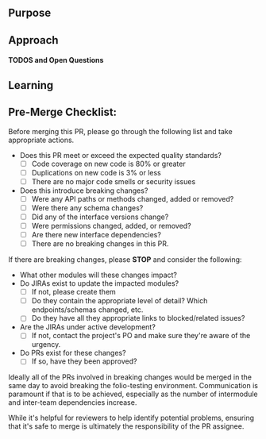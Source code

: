 <!--
   If you have a relevant JIRA issue number, please put it in the issue title.
   Example: MODQM-3 - Implement GET records-editor/marc-records/{id} endpoint

   TL;DR
     - https://www.youtube.com/watch?v=5aHmO_S8FQ4
     - http://www.olitreadwell.com/2016/05/22/how-to-write-great-pull-requests/
     - https://www.atlassian.com/blog/git/written-unwritten-guide-pull-requests
 -->

 ## Purpose
 <!--
   Why are you making this change? There is nothing more important
   to provide to the reviewer and to future readers than the cause
   that gave rise to this pull request. Be careful to avoid circular
   statements like "the purpose is to update the schema." and
   instead provide an explanation like "there is more data to be provided and stored for Purchase Orders 
   which is currently missing in the schema"

   The purpose may seem self-evident to you now, but the standard to
   hold yourself to should be "can a developer parachuting into this
   project reconstruct the necessary context merely by reading this
   section."

   If you have a relevant JIRA issue, add a link directly to the issue URL here.
   Example: https://issues.folio.org/browse/MODQM-3
  -->

 ## Approach
 <!--
  How does this change fulfill the purpose? It's best to talk
  high-level strategy and avoid code-splaining the commit history.

  The goal is not only to explain what you did, but help other
  developers *work* with your solution in the future.
 -->

 #### TODOS and Open Questions
 <!-- OPTIONAL
 - [ ] Use GitHub checklists. When solved, check the box and explain the answer.
 -->

 ## Learning
 <!-- OPTIONAL
   Help out not only your reviewer, but also your fellow developer!
   Sometimes there are key pieces of information that you used to come up
   with your solution. Don't let all that hard work go to waste! A
   pull request is a *perfect opportunity to share the learning that
   you did. Add links to blog posts, patterns, libraries or addons used
   to solve this problem.
 -->

 ## Pre-Merge Checklist:
 Before merging this PR, please go through the following list and take appropriate actions.

 - Does this PR meet or exceed the expected quality standards?
   - [ ] Code coverage on new code is 80% or greater
   - [ ] Duplications on new code is 3% or less
   - [ ] There are no major code smells or security issues
 - Does this introduce breaking changes?
   - [ ] Were any API paths or methods changed, added or removed?
   - [ ] Were there any schema changes?
   - [ ] Did any of the interface versions change?
   - [ ] Were permissions changed, added, or removed?
   - [ ] Are there new interface dependencies?
   - [ ] There are no breaking changes in this PR.

 If there are breaking changes, please **STOP** and consider the following:

 - What other modules will these changes impact?
 - Do JIRAs exist to update the impacted modules?
   - [ ] If not, please create them
   - [ ] Do they contain the appropriate level of detail?  Which endpoints/schemas changed, etc.
   - [ ] Do they have all they appropriate links to blocked/related issues?
 - Are the JIRAs under active development?  
   - [ ] If not, contact the project's PO and make sure they're aware of the urgency.
 - Do PRs exist for these changes?
   - [ ] If so, have they been approved?

 Ideally all of the PRs involved in breaking changes would be merged in the same day to avoid breaking the folio-testing environment.  Communication is paramount if that is to be achieved, especially as the number of intermodule and inter-team dependencies increase.  

 While it's helpful for reviewers to help identify potential problems, ensuring that it's safe to merge is ultimately the responsibility of the PR assignee.
